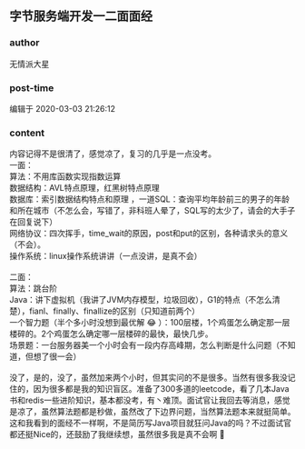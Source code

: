 ## 字节服务端开发一二面面经
### author 
无情派大星
### post-time 

编辑于  2020-03-03 21:26:12
### content 
<div class="post-topic-des nc-post-content">
 <div>
  内容记得不是很清了，感觉凉了，复习的几乎是一点没考。
 </div>
 <div>
  一面：
 </div>
 <div>
  算法：不用库函数实现指数运算
 </div>
 <div>
  数据结构：AVL特点原理，红黑树特点原理
 </div>
 <div>
  数据库：索引数据结构特点和原理 ，一道SQL：查询平均年龄前三的男子的年龄和所在城市（不怎么会，写错了，非科班人晕了，SQL写的太少了，请会的大手子在回复说下）
 </div>
 <div>
  网络协议：四次挥手，time_wait的原因，post和put的区别，各种请求头的意义（不会）。
 </div>
 <div>
  操作系统：linux操作系统讲讲（一点没讲，是真不会）
 </div>
 <div>
  <br/>
 </div>
 <div>
  二面：
 </div>
 <div>
  算法：跳台阶
 </div>
 <div>
  Java：讲下虚拟机（我讲了JVM内存模型，垃圾回收），G1的特点（不怎么清楚），fianl、finally、finallize的区别（只知道前两个）
 </div>
 <div>
  一个智力题（半个多小时没想到最优解
  <span>
   😂
  </span>
  ）：100层楼，1个鸡蛋怎么确定那一层楼碎的。2个鸡蛋怎么确定哪一层楼碎的最快，最快几步。
 </div>
 <div>
  场景题：一台服务器美一个小时会有一段内存高峰期，怎么判断是什么问题（不知道，但想了很一会）
 </div>
 <div>
  <br/>
 </div>
 <div>
  没了，是的，没了，虽然加来两个小时，但其实问的不是很多。当然有很多我没记住的，因为很多都是我的知识盲区。准备了300多道的leetcode，看了几本Java书和redis一些进阶知识，基本都没考，有丶难顶。面试官让我回去等消息，感觉是凉了，虽然算法题都是秒做，虽然改了下边界问题，当然算法题本来就挺简单。这和我看到的面经不一样啊，不是简历写Java项目就狂问Java的吗？不过面试官都还挺Nice的，还鼓励了我继续想，虽然很多我是真不会啊
  <span>
   🤣
  </span>
 </div>
 <div>
  <br/>
 </div>
</div>

